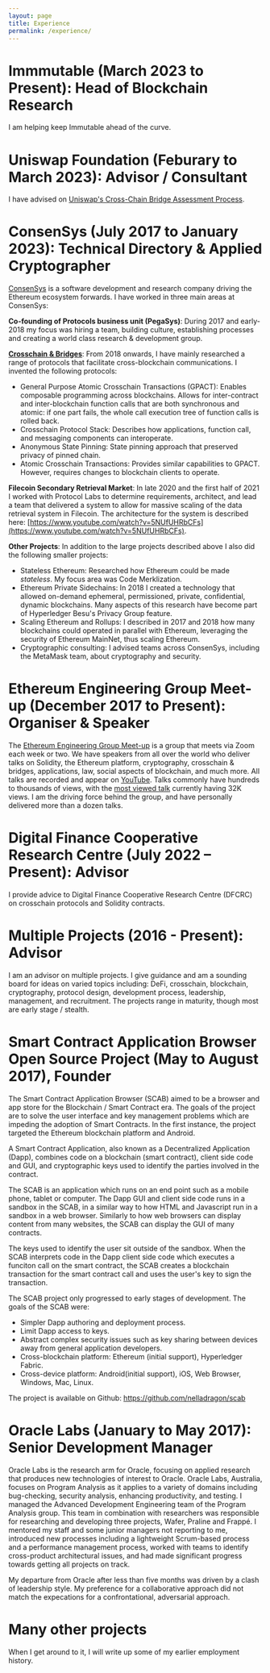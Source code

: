 ```yaml
---
layout: page
title: Experience
permalink: /experience/
---
```


# Immmutable (March 2023 to Present): Head of Blockchain Research

I am helping keep Immutable ahead of the curve.


# Uniswap Foundation (Feburary to March 2023): Advisor / Consultant
I have advised on [Uniswap's Cross-Chain Bridge Assessment Process](https://gov.uniswap.org/t/cross-chain-bridge-assessment-process/20148/47).


# ConsenSys (July 2017 to January 2023): Technical Directory & Applied Cryptographer

[ConsenSys](https://consensys.net/) is a software development and research company driving the Ethereum ecosystem forwards. I have worked in three main areas at ConsenSys:

**Co-founding of Protocols business unit (PegaSys)**: During 2017 and early-2018 my focus was hiring a team, building culture, establishing processes and creating a world class research & development group. 

**[Crosschain & Bridges](../projects/crosschain/)**: From 2018 onwards, I have mainly researched a range of protocols that facilitate cross-blockchain communications. I invented the following protocols:

* General Purpose Atomic Crosschain Transactions (GPACT): Enables composable programming across blockchains. Allows for inter-contract and inter-blockchain function calls that are both synchronous and atomic: if one part fails, the whole call execution tree of function calls is rolled back.
* Crosschain Protocol Stack: Describes how applications, function call, and messaging components can interoperate. 
* Anonymous State Pinning: State pinning approach that preserved privacy of pinned chain.
* Atomic Crosschain Transactions: Provides similar capabilities to GPACT. However, requires changes to blockchain clients to operate.

**Filecoin Secondary Retrieval Market**: In late 2020 and the first half of 2021 I worked with Protocol Labs to determine requirements, architect, and lead a team that delivered a system to allow for massive scaling of the data retrieval system in Filecoin. The architecture for the system is described here: [https://www.youtube.com/watch?v=5NUfUHRbCFs](https://www.youtube.com/watch?v=5NUfUHRbCFs).

**Other Projects**: In addition to the large projects described above I also did the following smaller projects:

* Stateless Ethereum: Researched how Ethereum could be made *stateless*. My focus area was Code Merklization. 
* Ethereum Private Sidechains: In 2018 I created a technology that allowed on-demand ephemeral, permissioned, private, confidential, dynamic blockchains. Many aspects of this research have become part of Hyperledger Besu's Privacy Group feature.
* Scaling Ethereum and Rollups: I described in 2017 and 2018 how many blockchains could operated in parallel with Ethereum, leveraging the security of Ethereum MainNet, thus scaling Ethereum.
* Cryptographic consulting: I advised teams across ConsenSys, including the MetaMask team, about cryptography and security.


# Ethereum Engineering Group Meet-up (December 2017 to Present): Organiser & Speaker
The [Ethereum Engineering Group Meet-up](https://www.meetup.com/ethereum-engineering/) is a group that meets via Zoom each week or two. We have speakers from all over the world who deliver talks on Solidity, the Ethereum platform, cryptography, crosschain & bridges, applications, law, social aspects of blockchain, and much more. All talks are recorded and appear on [YouTube](https://www.youtube.com/channel/UC2iGGbbKzS2hYwcZ9xBS-6A). Talks commonly have hundreds to thousands of views, with the [most viewed talk](https://www.youtube.com/watch?v=RxL_1AfV7N4) currently having 32K views. I am the driving force behind the group, and have personally delivered more than a dozen talks. 


# Digital Finance Cooperative Research Centre (July 2022 – Present): Advisor
I provide advice to Digital Finance Cooperative Research Centre (DFCRC) on crosschain protocols and Solidity contracts.


# Multiple Projects (2016 - Present): Advisor
I am an advisor on multiple projects. I give guidance and am a sounding board for ideas on varied topics including: DeFi, crosschain, blockchain, cryptography, protocol design, development process, leadership, management, and recruitment. The projects range in maturity, though most are early stage / stealth.

# Smart Contract Application Browser Open Source Project (May to August 2017), Founder
The Smart Contract Application Browser (SCAB) aimed to be a browser and app store for the Blockchain / Smart Contract era. The goals of the project are to solve the user interface and key management problems which are impeding the adoption of Smart Contracts. In the first instance, the project targeted the Ethereum blockchain platform and Android.

A Smart Contract Application, also known as a Decentralized Application (Dapp), combines code on a blockchain (smart contract), client side code and GUI, and cryptographic keys used to identify the parties involved in the contract.

The SCAB is an application which runs on an end point such as a mobile phone, tablet or computer. The Dapp GUI and client side code runs in a sandbox in the SCAB, in a similar way to how HTML and Javascript run in a sandbox in a web browser. Similarly to how web browsers can display content from many websites, the SCAB can display the GUI of many contracts.

The keys used to identify the user sit outside of the sandbox. When the SCAB interprets code in the Dapp client side code which executes a funciton call on the smart contract, the SCAB creates a blockchain transaction for the smart contract call and uses the user's key to sign the transaction. 

The SCAB project only progressed to early stages of development. The goals of the SCAB were:

* Simpler Dapp authoring and deployment process.
* Limit Dapp access to keys.
* Abstract complex security issues such as key sharing between devices away from general application developers. 
* Cross-blockchain platform: Ethereum (initial support), Hyperledger Fabric.
* Cross-device platform: Android(initial support), iOS, Web Browser, Windows, Mac, Linux.

The project is available on Github: https://github.com/nelladragon/scab 

# Oracle Labs (January to May 2017): Senior Development Manager
Oracle Labs is the research arm for Oracle, focusing on applied research that produces new technologies of interest to Oracle. Oracle Labs, Australia, focuses on Program Analysis as it applies to a variety of domains including bug-checking, security analysis, enhancing productivity, and testing. I managed the Advanced Development Engineering team of the Program Analysis group. This team in combination with researchers was responsible for researching and developing three projects, Wafer, Praline and Frappé. I mentored my staff and some junior managers not reporting to me, introduced new processes including a lightweight Scrum-based process and a performance management process, worked with teams to identify cross-product architectural issues, and had made significant progress towards getting all projects on track. 

My departure from Oracle after less than five months was driven by a clash of leadership style. My preference for a collaborative approach did not match the expecations for a confrontational, adversarial approach. 


# Many other projects
When I get around to it, I will write up some of my earlier employment history.

